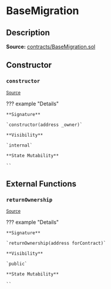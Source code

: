 # BaseMigration

## Description

**Source:** [contracts/BaseMigration.sol](https://github.com/Synthetixio/synthetix/tree/v2.92.1/contracts/BaseMigration.sol)

## Constructor

### `constructor`

<sub>[Source](https://github.com/Synthetixio/synthetix/tree/v2.92.1/contracts/BaseMigration.sol#L6)</sub>

??? example "Details"

    **Signature**

    `constructor(address _owner)`

    **Visibility**

    `internal`

    **State Mutability**

    ``

## External Functions

### `returnOwnership`

<sub>[Source](https://github.com/Synthetixio/synthetix/tree/v2.92.1/contracts/BaseMigration.sol#L9)</sub>

??? example "Details"

    **Signature**

    `returnOwnership(address forContract)`

    **Visibility**

    `public`

    **State Mutability**

    ``
